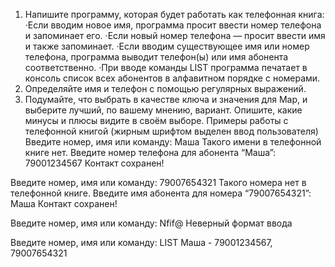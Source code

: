 1. Напишите программу, которая будет работать как телефонная книга:
·Если вводим новое имя, программа просит ввести номер телефона и запоминает его.
·Если новый номер телефона — просит ввести имя и также запоминает.
·Если вводим существующее имя или номер телефона, программа выводит телефон(ы) или имя абонента соответственно.
·При вводе команды LIST программа печатает в консоль список всех абонентов в алфавитном порядке с номерами.
2. Определяйте имя и телефон с помощью регулярных выражений.
3. Подумайте, что выбрать в качестве ключа и значения для Map, и выберите лучший, по вашему мнению, вариант. Опишите, какие минусы и плюсы видите в своём выборе.
Примеры работы с телефонной книгой (жирным шрифтом выделен ввод пользователя)
Введите номер, имя или команду:
Маша
Такого имени в телефонной книге нет.
Введите номер телефона для абонента “Маша”:
79001234567
Контакт сохранен!
 
Введите номер, имя или команду:
79007654321
Такого номера нет в телефонной книге.
Введите имя абонента для номера “79007654321”:
Маша
Контакт сохранен!
 
Введите номер, имя или команду:
Nfif@
Неверный формат ввода
 
Введите номер, имя или команду:
LIST
Маша - 79001234567, 79007654321
 

 



